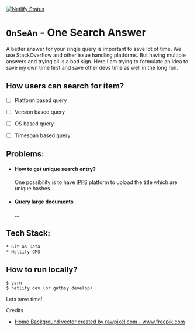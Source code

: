 [![Netlify Status](https://api.netlify.com/api/v1/badges/11e30bc9-5972-4bf9-adad-ec43f8df87c2/deploy-status)](https://app.netlify.com/sites/onsean/deploys)


# `OnSeAn` - One Search Answer

A better answer for your single query is important to save lot of time. We use StackOverflow and other issue handling platforms. But having multiple answers and trying all is a bad sign. Here I am trying to formulate an idea to save my own time first and save other devs time as well in the long run.

## How users can search for item?
- [ ] Platform based query
- [ ] Version based query
- [ ] OS based query
- [ ] Timespan based query


## Problems:
* #### How to get unique search entry?

    One possibility is to have [IPFS](https://ipfs.io/) platform to upload the title which are unique hashes.
* #### Query large documents
    
    ...
    
## Tech Stack:
    * Git as Data
    * Netlify CMS

## How to run locally?
```
$ yarn
$ netlify dev (or gatbsy develop)
```

Lets save time!
    
Credits
* <a href='https://www.freepik.com/vectors/background'>Home Background vector created by rawpixel.com - www.freepik.com</a>